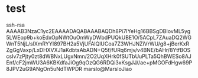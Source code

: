 test
====
ssh-rsa AAAAB3NzaC1yc2EAAAADAQABAAABAQDh8Pi7IYeHg16BBSgDBIovML5yg5LWEop9b+koEdxOpNWtOuOmWyDWbdPUQkUBE1O/5ACpL7ZAuaDQ2WGWnT5NjL/slXmRYYI897BH2a5VjUFAlQlUCoa7Z3WHJNZiVrWU/g8+jBerKxRZgGgVaxp/LxDHXVXJ1aKdbtsAbADN+Q5f/fURq6mjv/v4BNE/bAHr/8YtfBOScsIv7zPjty0zt8dWBNxLUgxNmn/2O2UqXHrk0fSUTbUuPLTa5QhBWESo8AJEnf/cF2jmWU3A6KBKdfaJiOg9qOzQG6RDQi3xKsgJJ//ae+pMGOFdHgw69P8JPV2uG9ANgOn5uNdTWPDR marslo@MarsloJiao
